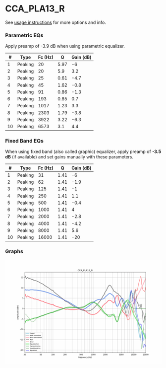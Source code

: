 # CCA_PLA13_R
See [usage instructions](https://github.com/jaakkopasanen/AutoEq#usage) for more options and info.

### Parametric EQs
Apply preamp of -3.9 dB when using parametric equalizer.

|   # | Type    |   Fc (Hz) |    Q |   Gain (dB) |
|-----|---------|-----------|------|-------------|
|   1 | Peaking |        20 | 5.97 |        -6   |
|   2 | Peaking |        20 | 5.9  |         3.2 |
|   3 | Peaking |        25 | 0.61 |        -4.7 |
|   4 | Peaking |        45 | 1.62 |        -0.8 |
|   5 | Peaking |        91 | 0.86 |        -1.3 |
|   6 | Peaking |       193 | 0.85 |         0.7 |
|   7 | Peaking |      1017 | 1.23 |         3.3 |
|   8 | Peaking |      2303 | 1.79 |        -3.8 |
|   9 | Peaking |      3922 | 3.22 |        -6.3 |
|  10 | Peaking |      6573 | 3.1  |         4.4 |

### Fixed Band EQs
When using fixed band (also called graphic) equalizer, apply preamp of **-3.5 dB** (if available) and set gains manually with these parameters.

|   # | Type    |   Fc (Hz) |    Q |   Gain (dB) |
|-----|---------|-----------|------|-------------|
|   1 | Peaking |        31 | 1.41 |        -6   |
|   2 | Peaking |        62 | 1.41 |        -1.9 |
|   3 | Peaking |       125 | 1.41 |        -1   |
|   4 | Peaking |       250 | 1.41 |         1.1 |
|   5 | Peaking |       500 | 1.41 |        -0.4 |
|   6 | Peaking |      1000 | 1.41 |         4   |
|   7 | Peaking |      2000 | 1.41 |        -2.8 |
|   8 | Peaking |      4000 | 1.41 |        -4.2 |
|   9 | Peaking |      8000 | 1.41 |         5.6 |
|  10 | Peaking |     16000 | 1.41 |       -20   |

### Graphs
![](./CCA_PLA13_R.png)
